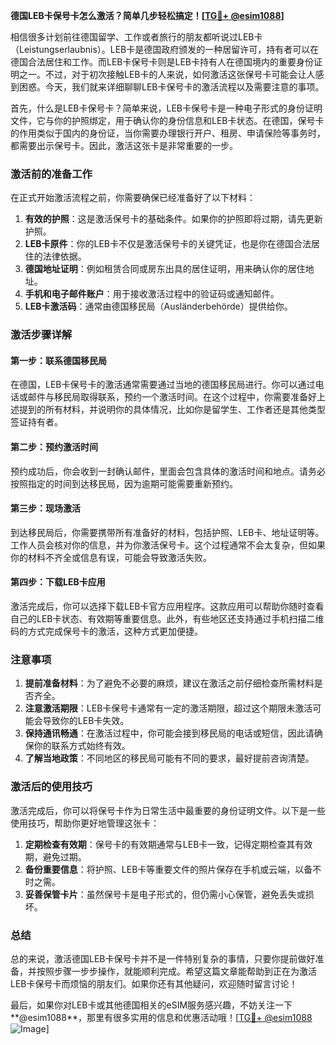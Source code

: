 **德国LEB卡保号卡怎么激活？简单几步轻松搞定！[[TG💪+ @esim1088](https://t.me/s/esim1088)]**

相信很多计划前往德国留学、工作或者旅行的朋友都听说过LEB卡（Leistungserlaubnis）。LEB卡是德国政府颁发的一种居留许可，持有者可以在德国合法居住和工作。而LEB卡保号卡则是LEB卡持有人在德国境内的重要身份证明之一。不过，对于初次接触LEB卡的人来说，如何激活这张保号卡可能会让人感到困惑。今天，我们就来详细聊聊LEB卡保号卡的激活流程以及需要注意的事项。

首先，什么是LEB卡保号卡？简单来说，LEB卡保号卡是一种电子形式的身份证明文件，它与你的护照绑定，用于确认你的身份信息和LEB卡状态。在德国，保号卡的作用类似于国内的身份证，当你需要办理银行开户、租房、申请保险等事务时，都需要出示保号卡。因此，激活这张卡是非常重要的一步。

### **激活前的准备工作**

在正式开始激活流程之前，你需要确保已经准备好了以下材料：

1. **有效的护照**：这是激活保号卡的基础条件。如果你的护照即将过期，请先更新护照。
2. **LEB卡原件**：你的LEB卡不仅是激活保号卡的关键凭证，也是你在德国合法居住的法律依据。
3. **德国地址证明**：例如租赁合同或房东出具的居住证明，用来确认你的居住地址。
4. **手机和电子邮件账户**：用于接收激活过程中的验证码或通知邮件。
5. **LEB卡激活码**：通常由德国移民局（Ausländerbehörde）提供给你。

### **激活步骤详解**

#### **第一步：联系德国移民局**
在德国，LEB卡保号卡的激活通常需要通过当地的德国移民局进行。你可以通过电话或邮件与移民局取得联系，预约一个激活时间。在这个过程中，你需要准备好上述提到的所有材料，并说明你的具体情况，比如你是留学生、工作者还是其他类型签证持有者。

#### **第二步：预约激活时间**
预约成功后，你会收到一封确认邮件，里面会包含具体的激活时间和地点。请务必按照指定的时间到达移民局，因为逾期可能需要重新预约。

#### **第三步：现场激活**
到达移民局后，你需要携带所有准备好的材料，包括护照、LEB卡、地址证明等。工作人员会核对你的信息，并为你激活保号卡。这个过程通常不会太复杂，但如果你的材料不齐全或信息有误，可能会导致激活失败。

#### **第四步：下载LEB卡应用**
激活完成后，你可以选择下载LEB卡官方应用程序。这款应用可以帮助你随时查看自己的LEB卡状态、有效期等重要信息。此外，有些地区还支持通过手机扫描二维码的方式完成保号卡的激活，这种方式更加便捷。

### **注意事项**

1. **提前准备材料**：为了避免不必要的麻烦，建议在激活之前仔细检查所需材料是否齐全。
2. **注意激活期限**：LEB卡保号卡通常有一定的激活期限，超过这个期限未激活可能会导致你的LEB卡失效。
3. **保持通讯畅通**：在激活过程中，你可能会接到移民局的电话或短信，因此请确保你的联系方式始终有效。
4. **了解当地政策**：不同地区的移民局可能有不同的要求，最好提前咨询清楚。

### **激活后的使用技巧**

激活完成后，你可以将保号卡作为日常生活中最重要的身份证明文件。以下是一些使用技巧，帮助你更好地管理这张卡：

1. **定期检查有效期**：保号卡的有效期通常与LEB卡一致，记得定期检查其有效期，避免过期。
2. **备份重要信息**：将护照、LEB卡等重要文件的照片保存在手机或云端，以备不时之需。
3. **妥善保管卡片**：虽然保号卡是电子形式的，但仍需小心保管，避免丢失或损坏。

### **总结**

总的来说，激活德国LEB卡保号卡并不是一件特别复杂的事情，只要你提前做好准备，并按照步骤一步步操作，就能顺利完成。希望这篇文章能帮助到正在为激活LEB卡保号卡而烦恼的朋友们。如果你还有其他疑问，欢迎随时留言讨论！

最后，如果你对LEB卡或其他德国相关的eSIM服务感兴趣，不妨关注一下**@esim1088**，那里有很多实用的信息和优惠活动哦！[[TG💪+ @esim1088](https://t.me/s/esim1088) ![Image](https://i.postimg.cc/4NQfJmqS/Snipaste-2025-05-13-00-14-12.png)]